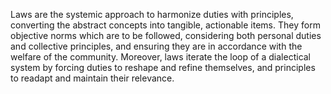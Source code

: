 
Laws are the systemic approach to harmonize duties with principles, converting the abstract concepts into tangible, actionable items. They form objective norms which are to be followed, considering both personal duties and collective principles, and ensuring they are in accordance with the welfare of the community. Moreover, laws iterate the loop of a dialectical system by forcing duties to reshape and refine themselves, and principles to readapt and maintain their relevance.

